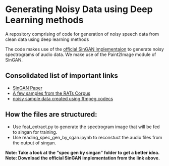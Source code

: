# Generating Noisy Data using Deep Learning methods

A repository comprising of code for generation of noisy speech data from clean data using deep learning methods

The code makes use of the [official SinGAN implementaion](https://github.com/tamarott/SinGAN) to generate noisy spectrograms of audio data.
We make use of the Paint2Image module of SinGAN.

## Consolidated list of important links
- [SinGAN Paper](https://arxiv.org/pdf/1905.01164.pdf)
- [A few samples from the RATs Corpus](https://www.dropbox.com/sh/hluup9wo3n3lp5v/AAA4QzQQDgAZdxuvqfEZMXz1a?dl=0)
- [noisy sample data created using ffmpeg codecs](https://www.dropbox.com/sh/3w2625z9phn0kqh/AACKufWdr_09EVbDKiVzupIua?dl=0)


## How the files are structured:

- Use feat_extract.py to generate the spectrogram image that will be fed to singan for training.
- Use reading_spec_gen_by_sgan.ipynb to reconstuct the audio files from the output of singan.

**Note: Take a look at the "spec gen by singan" folder to get a better idea.**  
**Note: Download the official SinGAN implementation from the link above.**
